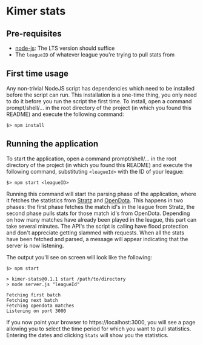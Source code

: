 # Kimer stats

## Pre-requisites

* [node-js](https://nodejs.org/en/download/): The LTS version should suffice
* The `leagueID` of whatever league you're trying to pull stats from

## First time usage

Any non-trivial NodeJS script has dependencies which need to be installed before the script can run. 
This installation is a one-time thing, you only need to do it before you run the script the first time.
To install, open a command prompt/shell/... in the root directory of the project (in which you found this README) and execute the following command:
```
$> npm install
```

## Running the application

To start the application, open a command prompt/shell/... in the root directory of the project (in which you found this README) and execute the following command, substituting `<leagueId>` with the ID of your league:
```
$> npm start <leagueID>
```
Running this command will start the parsing phase of the application, where it fetches the statistics from [Stratz](https://stratz.com) and [OpenDota](https://www.opendota.com).
This happens in two phases: the first phase fetches the match id's in the league from Stratz, the second phase pulls stats for those match id's from OpenDota.
Depending on how many matches have already been played in the league, this part can take several minutes. 
The API's the script is calling have flood protection and don't appreciate getting slammed with requests.
When all the stats have been fetched and parsed, a message will appear indicating that the server is now listening.

The output you'll see on screen will look like the following:
```
$> npm start

> kimer-stats@0.1.1 start /path/to/directory
> node server.js "leagueId"

Fetching first batch
Fetching next batch
Fetching opendota matches
Listening on port 3000
```

If you now point your browser to https://localhost:3000, you will see a page allowing you to select the time period for which you want to pull statistics. Entering the dates and clicking `Stats` will show you the statistics.